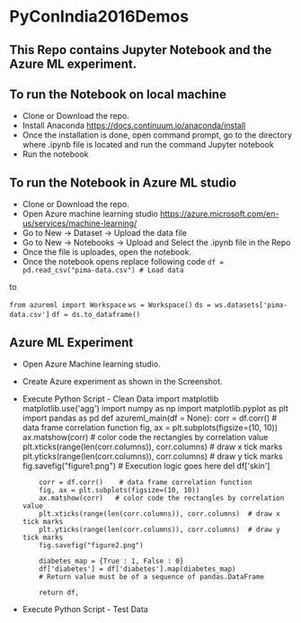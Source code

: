 # PyConIndia2016Demos
## This Repo contains Jupyter Notebook and the Azure ML experiment.

## To run the Notebook on local machine
* Clone or Download the repo.
* Install Anaconda https://docs.continuum.io/anaconda/install
* Once the installation is done, open command prompt, go to the directory where .ipynb file is located and run the command Jupyter notebook
* Run the notebook

## To run the Notebook in Azure ML studio
* Clone or Download the repo.
* Open Azure machine learning studio https://azure.microsoft.com/en-us/services/machine-learning/
* Go to New -> Dataset -> Upload the data file
* Go to New -> Notebooks -> Upload and Select the .ipynb file in the Repo
* Once the file is uploades, open the notebook.
* Once the notebook opens replace following code 
   `df = pd.read_csv("pima-data.csv") # Load data`

to

 `from azureml import Workspace`
 `ws = Workspace()`
 `ds = ws.datasets['pima-data.csv']`
 `df = ds.to_dataframe()`

 
## Azure ML Experiment 
* Open Azure Machine learning studio.
* Create Azure experiment as shown in the Screenshot.
* Execute Python Script - Clean Data 
      import matplotlib
      matplotlib.use('agg')
      import numpy as np
      import matplotlib.pyplot as plt
      import pandas as pd
      def azureml_main(df = None):
          corr = df.corr()    # data frame correlation function
          fig, ax = plt.subplots(figsize=(10, 10))
          ax.matshow(corr)   # color code the rectangles by correlation value
          plt.xticks(range(len(corr.columns)), corr.columns)  # draw x tick marks
          plt.yticks(range(len(corr.columns)), corr.columns)  # draw y tick marks
          fig.savefig("figure1.png")
          # Execution logic goes here
          del df['skin']
          
          corr = df.corr()    # data frame correlation function
          fig, ax = plt.subplots(figsize=(10, 10))
          ax.matshow(corr)   # color code the rectangles by correlation value
          plt.xticks(range(len(corr.columns)), corr.columns)  # draw x tick marks
          plt.yticks(range(len(corr.columns)), corr.columns)  # draw y tick marks
          fig.savefig("figure2.png")
          
          diabetes_map = {True : 1, False : 0}
          df['diabetes'] = df['diabetes'].map(diabetes_map)
          # Return value must be of a sequence of pandas.DataFrame

          return df,

* Execute Python Script - Test Data 

